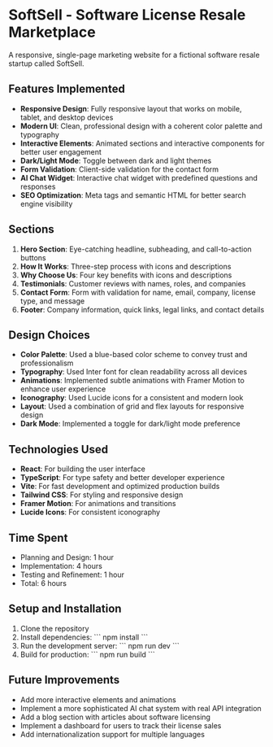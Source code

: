 # SoftSell - Software License Resale Marketplace

A responsive, single-page marketing website for a fictional software resale startup called SoftSell.

## Features Implemented

- **Responsive Design**: Fully responsive layout that works on mobile, tablet, and desktop devices
- **Modern UI**: Clean, professional design with a coherent color palette and typography
- **Interactive Elements**: Animated sections and interactive components for better user engagement
- **Dark/Light Mode**: Toggle between dark and light themes
- **Form Validation**: Client-side validation for the contact form
- **AI Chat Widget**: Interactive chat widget with predefined questions and responses
- **SEO Optimization**: Meta tags and semantic HTML for better search engine visibility

## Sections

1. **Hero Section**: Eye-catching headline, subheading, and call-to-action buttons
2. **How It Works**: Three-step process with icons and descriptions
3. **Why Choose Us**: Four key benefits with icons and descriptions
4. **Testimonials**: Customer reviews with names, roles, and companies
5. **Contact Form**: Form with validation for name, email, company, license type, and message
6. **Footer**: Company information, quick links, legal links, and contact details

## Design Choices

- **Color Palette**: Used a blue-based color scheme to convey trust and professionalism
- **Typography**: Used Inter font for clean readability across all devices
- **Animations**: Implemented subtle animations with Framer Motion to enhance user experience
- **Iconography**: Used Lucide icons for a consistent and modern look
- **Layout**: Used a combination of grid and flex layouts for responsive design
- **Dark Mode**: Implemented a toggle for dark/light mode preference

## Technologies Used

- **React**: For building the user interface
- **TypeScript**: For type safety and better developer experience
- **Vite**: For fast development and optimized production builds
- **Tailwind CSS**: For styling and responsive design
- **Framer Motion**: For animations and transitions
- **Lucide Icons**: For consistent iconography

## Time Spent

- Planning and Design: 1 hour
- Implementation: 4 hours
- Testing and Refinement: 1 hour
- Total: 6 hours

## Setup and Installation

1. Clone the repository
2. Install dependencies:
   \`\`\`
   npm install
   \`\`\`
3. Run the development server:
   \`\`\`
   npm run dev
   \`\`\`
4. Build for production:
   \`\`\`
   npm run build
   \`\`\`

## Future Improvements

- Add more interactive elements and animations
- Implement a more sophisticated AI chat system with real API integration
- Add a blog section with articles about software licensing
- Implement a dashboard for users to track their license sales
- Add internationalization support for multiple languages
